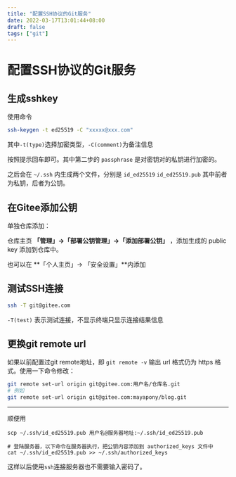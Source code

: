 ```yaml
---
title: "配置SSH协议的Git服务"
date: 2022-03-17T13:01:44+08:00
draft: false
tags: ["git"]
---
```


# 配置SSH协议的Git服务

## 生成sshkey

使用命令

```sh
ssh-keygen -t ed25519 -C "xxxxx@xxx.com"  
```

其中`-t(type)`选择加密类型，`-C(comment)`为备注信息

按照提示回车即可。其中第二步的 `passphrase` 是对密钥对的私钥进行加密的。

之后会在 `~/.ssh` 内生成两个文件，分别是 `id_ed25519` `id_ed25519.pub` 其中前者为私钥，后者为公钥。

## 在Gitee添加公钥

单独仓库添加：

仓库主页 **「管理」->「部署公钥管理」->「添加部署公钥」** ，添加生成的 public key 添加到仓库中。

也可以在 **「个人主页」-> 「安全设置」**内添加

## 测试SSH连接

```sh
ssh -T git@gitee.com
```

`-T(test)` 表示测试连接，不显示终端只显示连接结果信息



## 更换git remote url

如果以前配置过git remote地址，即 `git remote -v` 输出 url 格式仍为 https 格式。使用一下命令修改：

```sh
git remote set-url origin git@gitee.com:用户名/仓库名.git
# 例如
git remote set-url origin git@gitee.com:mayapony/blog.git
```

---

顺便用

```shell
scp ~/.ssh/id_ed25519.pub 用户名@服务器地址:~/.ssh/id_ed25519.pub 

# 登陆服务器，以下命令在服务器执行，把公钥内容添加到 authorized_keys 文件中
cat ~/.ssh/id_ed25519.pub >> ~/.ssh/authorized_keys
```

这样以后使用`ssh`连接服务器也不需要输入密码了。
